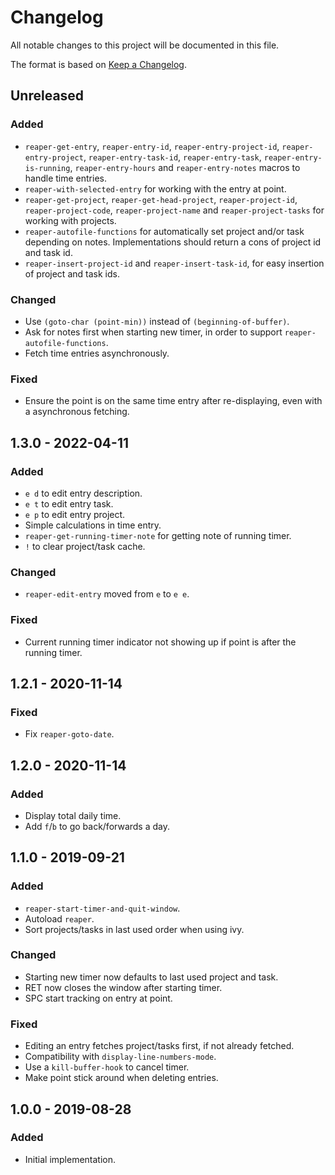 # Changelog
All notable changes to this project will be documented in this file.

The format is based on [Keep a Changelog](http://keepachangelog.com/en/1.0.0/).

## Unreleased
### Added
- `reaper-get-entry`, `reaper-entry-id`, `reaper-entry-project-id`,
  `reaper-entry-project`, `reaper-entry-task-id`, `reaper-entry-task`,
  `reaper-entry-is-running`, `reaper-entry-hours` and
  `reaper-entry-notes` macros to handle time entries.
- `reaper-with-selected-entry` for working with the entry at point.
- `reaper-get-project`, `reaper-get-head-project`,
  `reaper-project-id`, `reaper-project-code`, `reaper-project-name`
  and `reaper-project-tasks` for working with projects.
- `reaper-autofile-functions` for automatically set project and/or
  task depending on notes. Implementations should return a cons of
  project id and task id.
- `reaper-insert-project-id` and `reaper-insert-task-id`, for easy
  insertion of project and task ids.

### Changed
- Use `(goto-char (point-min))` instead of `(beginning-of-buffer)`.
- Ask for notes first when starting new timer, in order to support
  `reaper-autofile-functions`.
- Fetch time entries asynchronously.

### Fixed
- Ensure the point is on the same time entry after re-displaying, even
  with a asynchronous fetching.

## 1.3.0 - 2022-04-11
### Added
- `e d` to edit entry description.
- `e t` to edit entry task.
- `e p` to edit entry project.
- Simple calculations in time entry.
- `reaper-get-running-timer-note` for getting note of running timer.
- `!` to clear project/task cache.

### Changed
- `reaper-edit-entry` moved from `e` to `e e`.

### Fixed
- Current running timer indicator not showing up if point is after the
  running timer.

## 1.2.1 - 2020-11-14
### Fixed
- Fix `reaper-goto-date`.

## 1.2.0 - 2020-11-14
### Added
- Display total daily time.
- Add `f`/`b` to go back/forwards a day.

## 1.1.0 - 2019-09-21
### Added
- `reaper-start-timer-and-quit-window`.
- Autoload `reaper`.
- Sort projects/tasks in last used order when using ivy.

### Changed
- Starting new timer now defaults to last used project and task.
- RET now closes the window after starting timer.
- SPC start tracking on entry at point.

### Fixed
- Editing an entry fetches project/tasks first, if not already
  fetched.
- Compatibility with `display-line-numbers-mode`.
- Use a `kill-buffer-hook` to cancel timer.
- Make point stick around when deleting entries.

## 1.0.0 - 2019-08-28
### Added
- Initial implementation.
